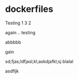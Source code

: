 # dockerfiles

Testing 1 3 2

again .. testing

abbbbb

gain

sd;fjas;ldfjasl;kl;askdjafkl;sj
blalal

asdfljk
